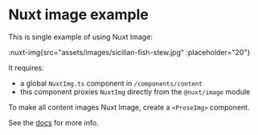 # Nuxt image example

This is single example of using Nuxt Image:

:nuxt-img{src="assets/images/sicilian-fish-stew.jpg" :placeholder="20"}

It requires:

- a global `NuxtImg.ts` component in `/components/content`
- this component proxies `NuxtImg` directly from the `@nuxt/image` module

To make all content images Nuxt Image, create a `<ProseImg>` component.

See the [docs](https://github.com/davestewart/nuxt-content-assets#nuxt-image-compatibility) for more info.
